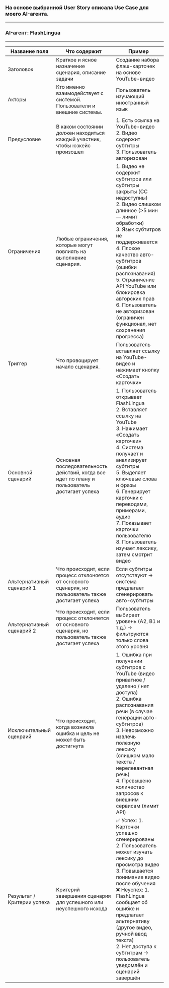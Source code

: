 ### На основе выбранной User Story опиcала Use Case для моего AI-агента.
____
### AI-агент: FlashLingua
___

| Название поля    | Что содержит | Пример |
|-------------|----------|----------|
| Заголовок    |   Краткое и ясное назначение сценария, описание задачи | Создание набора флэш-карточек на основе YouTube-видео|
| Акторы    |   Кто именно взаимодействует с системой. Пользователи и внешние системы. |Пользователь изучающий иностранный язык |
| Предусловие   | В каком состоянии должен находиться каждый участник, чтобы юзкейс произошел   |1. Есть ссылка на YouTube-видео <br> 2. Видео содержит субтитры <br> 3. Пользователь авторизован <br>|
| Ограничения    | Любые ограничения, которые могут повлиять на выполнение сценария.   |1. Видео не содержит субтитров или субтитры закрыты (CC недоступны) <br> 2. Видео слишком длинное (>5 мин — лимит обработки) <br> 3. Язык субтитров не поддерживается <br> 4. Плохое качество авто-субтитров (ошибки распознавания) <br> 5. Ограничение API YouTube или блокировка авторских прав <br> 6. Пользователь не авторизован (ограничен функционал, нет сохранения прогресса) <br>|
| Триггер    | Что провоцирует начало сценария.   |Пользователь вставляет ссылку на YouTube-видео и нажимает кнопку «Создать карточки»|
| Основной сценарий   | Основная последовательность действий, когда все идет по плану и пользователь достигает успеха   |1. Пользователь открывает FlashLingua <br> 2. Вставляет ссылку на YouTube <br> 3. Нажимает «Создать карточки» <br> 4. Система получает и анализирует субтитры <br> 5. Выделяет ключевые слова и фразы <br> 6. Генерирует карточки с переводами, примерами, аудио <br> 7. Показывает карточки пользователю <br> 8. Пользователь изучает лексику, затем смотрит видео <br>|
| Альтернативный сценарий  1  | Что происходит, если процесс отклоняется от основного сценария, но пользователь также достигает успеха   | Если субтитры отсутствуют → система предлагает сгенерировать авто-субтитры|
| Альтернативный сценарий 2   | Что происходит, если процесс отклоняется от основного сценария, но пользователь также достигает успеха | Пользователь выбирает уровень (A2, B1 и т.д.) → фильтруются только слова этого уровня|
| Исключительный сценраий    | Что происходит, когда возникла ошибка и цель не может быть достигнута  |1. Ошибка при получении субтитров с YouTube (видео приватное / удалено / нет доступа) <br> 2. Ошибка распознавания речи (в случае генерации авто-субтитров) <br> 3. Невозможно извлечь полезную лексику (слишком мало текста / нерелевантная речь) <br> 4. Превышено количество запросов к внешним сервисам (лимит API) <br>|
| Результат / Критерии успеха    | Критерий завершения сценария для успешного или неуспешного исхода   |✅ Успех: 1. Карточки успешно сгенерированы <br> 2. Пользователь может изучать лексику до просмотра видео <br> 3. Повышается понимание видео после обучения <br> ❌ Неуспех: 1. FlashLingua сообщает об ошибке и предлагает альтернативу (другое видео, ручной ввод текста) <br> 2. Нет доступа к субтитрам → пользователь уведомлён и сценарий завершён <br>|

